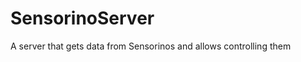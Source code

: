SensorinoServer
===============

A server that gets data from Sensorinos and allows controlling them
